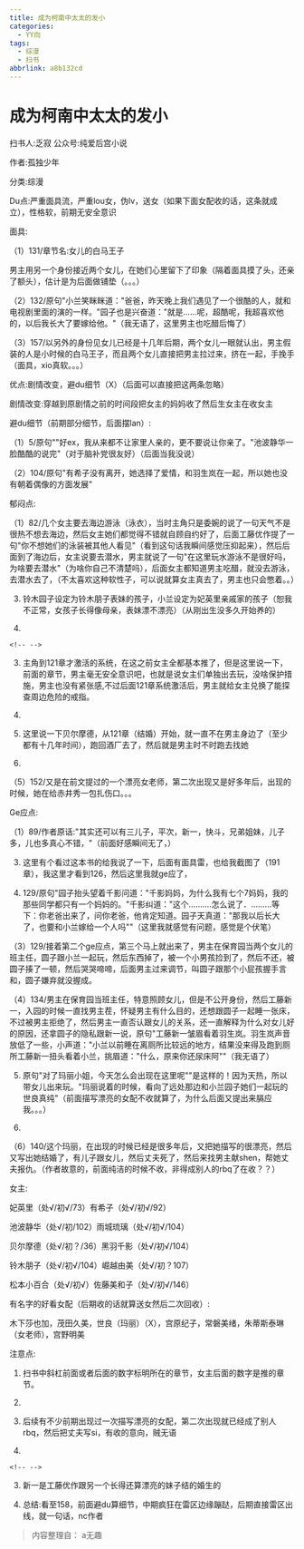 ```yaml
---
title: 成为柯南中太太的发小
categories:
  - YY向
tags:
  - 综漫
  - 扫书
abbrlink: a8b132cd
---
```

# 成为柯南中太太的发小
扫书人:乏寂 公众号:纯爱后宫小说

作者:孤独少年

分类:综漫

Du点:严重面具流，严重lou女，伪lv，送女（如果下面女配收的话，这条就成立），性格软，前期无安全意识

面具:

（1）131/章节名:女儿的白马王子

男主用另一个身份接近两个女儿，在她们心里留下了印象（隔着面具摸了头，还亲了额头），估计是为后面做铺垫（。。。）

（2）132/原句"小兰笑眯眯道："爸爸，昨天晚上我们遇见了一个很酷的人，就和电视剧里面的演的一样。"园子也是兴奋道："就是......呢，超酷呢，我超喜欢他的，以后我长大了要嫁给他。"（我无语了，这里男主也吃醋后悔了）

（3）157/以另外的身份见女儿已经是十几年后期，两个女儿一眼就认出，男主假装的人是小时候的白马王子，而且两个女儿直接把男主拉过来，挤在一起，手挽手（面具，xio真软。。。）

优点:剧情改变，避du细节（X）（后面可以直接把这两条忽略）

剧情改变:穿越到原剧情之前的时间段把女主的妈妈收了然后生女主在收女主

避du细节（前期部分细节，后面摆lan）:

（1）5/原句""好ex，我从来都不让家里人亲的，更不要说让你亲了。"池波静华一脸酷酷的说完"（对于脑补党很友好）（后面当我没说）

（2）104/原句"有希子没有离开，她选择了爱情，和羽生岚在一起，所以她也没有朝着偶像的方面发展"

郁闷点:

（1）82/几个女主要去海边游泳（泳衣），当时主角只是委婉的说了一句天气不是很热不想去海边，然后女主她们都觉得不错就自顾自约好了，后面工藤优作提了一句"你不想她们的泳装被其他人看见"（看到这句话我瞬间感觉压抑起来），然后后面到了海边后，女主说要去潜水，男主就说了一句"在这里玩水游泳不是很好吗，为啥要去潜水"（为啥你自己不清楚吗），后面女主都知道男主吃醋，就没去游泳，去潜水去了，（不太喜欢这种软性子，可以说就算女主真去了，男主也只会憋着。。）

3.  铃木园子设定为铃木朋子表妹的孩子，小兰设定为妃英里亲戚家的孩子（恕我不正常，女孩子长得像母亲，表妹漂不漂亮）（从刚出生没多久开始养的）

4.  

```{=html}
<!-- -->
```
3.  主角到121章才激活的系统，在这之前女主全都基本推了，但是这里说一下，前面的章节，男主毫无安全意识吧，也就是说女主们单独出去玩，没啥保护措施，男主也没有紧张感,不过后面121章系统激活后，男主就给女主兑换了能探查周边危险的戒指。

4.  

5.  这里说一下贝尔摩德，从121章（结婚）开始，就一直不在男主身边了（至少都有十几年时间），跑回酒厂去了，然后就是男主时不时跑去找她

6.  

（5）152/又是在前文提过的一个漂亮女老师，第二次出现又是好多年后，出现的时候，她在给赤井秀一包扎伤口。。。

Ge应点:

（1）89/作者原话:"其实还可以有三儿子，平次，新一，快斗，兄弟姐妹，儿子多，儿也多真心不错，"（前面好感瞬间无了，）

3.  这里有个看过这本书的给我说了一下，后面有面具雷，也给我截图了（191章），我这里才看到126，然后这里我就ge应了，

4.  129/原句"园子抬头望着千影问道："千影妈妈，为什么我有七个7妈妈，我的那些同学都只有一个妈妈的。"千影纠道："这个..........怎么说了．.........等下：你老爸出来了，问你老爸，他肯定知道。园子天真道："那我以后长大了，也要和小兰嫁给一个人吗""（这里我就感觉有问题，感觉是个伏笔）

（3）129/接着第二个ge应点，第三个马上就出来了，男主在保育园当两个女儿的班主任，圆子跟小兰一起玩，然后东西掉了，被一个小男孩捡到了，然后不还，被圆子揍了一顿，然后哭哭啼啼，后面男主过来调节，叫圆子跟那个小屁孩握手言和，圆子嫌弃就没握成。

（4）134/男主在保育园当班主任，特意照顾女儿，但是不公开身份，然后工藤新一，入园的时候一直找男主茬，怀疑男主有什么目的，还想跟圆子一起睡一张床，不过被男主拒绝了，然后男主一直否认跟女儿的关系，还一直解释为什么对女儿好的原因，还拿圆子的隐私跟新一说，原句"工藤新一皱眉看着羽生岚。羽生岚声音放低了一些，小声道："小兰以前睡在离厕所比较远的地方，结果没来得及跑到厕所工藤新一扭头看着小兰，挑眉道："什么，原来你还尿床阿""（我无语了）

5.  原句"对了玛丽小姐，今天怎么会出现在这里呢""是这样的！因为天热，所以带女儿出来玩。"玛丽说着的时候，看向了远处那边和小兰园子她们一起玩的世良真纯"（前面描写漂亮的女配不收就算了，为什么后面又提出来膈应我。。。）

6.  

（6）140/这个玛丽，在出现的时候已经是很多年后，又把她描写的很漂亮，然后又写出她结婚了，有儿子跟女儿，然后丈夫死了，然后来找男主献shen，帮她丈夫报仇。（作者故意的，前面纯洁的时候不收，非得成别人的rbq了在收？？）

女主:

妃英里（处√/初√/73）有希子（处√/初√/92）

池波静华（处√/初/102）雨城琉璃（处√/初√/104）

贝尔摩德（处√/初？/36）黑羽千影（处√/初√/104）

铃木朋子（处√/初√/104）崛越由美（处√/初？107）

松本小百合（处√/初√）佐藤美和子（处√/初√/146）

有名字的好看女配（后期收的话就算送女然后二次回收）:

木下莎也加，茂田久美，世良（玛丽）（X），宫原纪子，常磐美绪，朱蒂斯泰琳（女老师），宫野明美

注意点:

1.  扫书中斜杠前面或者后面的数字标明所在的章节，女主后面的数字是推的章节。

2.  

3.  后续有不少前期出现过一次描写漂亮的女配，第二次出现就已经成了别人rbq，然后把丈夫写si，有收的意向，贼无语

4.  

```{=html}
<!-- -->
```
3.  新一是工藤优作跟另一个长得还算漂亮的妹子结的婚生的

4.  总结:看至158，前面避du算细节，中期疯狂在雷区边缘蹦跶，后期直接雷区出线，就一句话，nc作者


> 内容整理自： a无趣